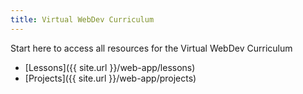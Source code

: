 ```yaml
---
title: Virtual WebDev Curriculum
---
```


Start here to access all resources for the Virtual WebDev Curriculum

- [Lessons]({{ site.url }}/web-app/lessons)
- [Projects]({{ site.url }}/web-app/projects)
